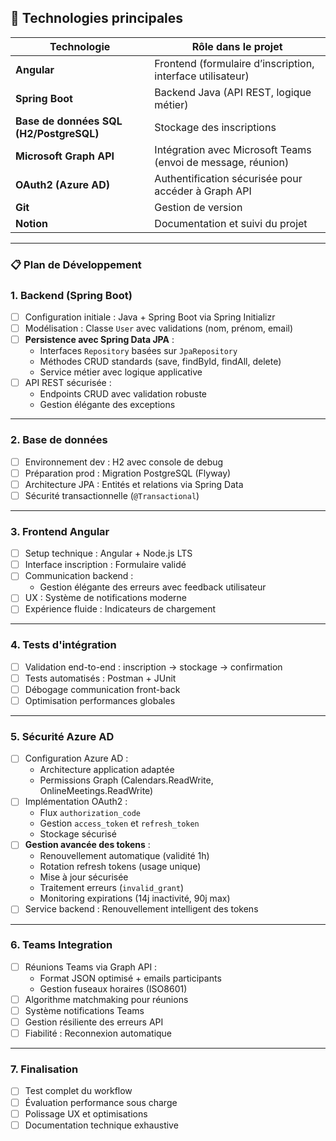 ## 🧰 Technologies principales

|Technologie|Rôle dans le projet|
|---|---|
|**Angular**|Frontend (formulaire d’inscription, interface utilisateur)|
|**Spring Boot**|Backend Java (API REST, logique métier)|
|**Base de données SQL (H2/PostgreSQL)**|Stockage des inscriptions|
|**Microsoft Graph API**|Intégration avec Microsoft Teams (envoi de message, réunion)|
|**OAuth2 (Azure AD)**|Authentification sécurisée pour accéder à Graph API|
|**Git**|Gestion de version|
|**Notion**|Documentation et suivi du projet|

---

### 📋 **Plan de Développement**

### 1. **Backend (Spring Boot)**

- [ ] Configuration initiale : Java + Spring Boot via Spring Initializr
- [ ] Modélisation : Classe `User` avec validations (nom, prénom, email)
- [ ] **Persistence avec Spring Data JPA** :
    - Interfaces `Repository` basées sur `JpaRepository`
    - Méthodes CRUD standards (save, findById, findAll, delete)
    - Service métier avec logique applicative
- [ ] API REST sécurisée :
    - Endpoints CRUD avec validation robuste
    - Gestion élégante des exceptions

---

### 2. **Base de données**

- [ ] Environnement dev : H2 avec console de debug
- [ ] Préparation prod : Migration PostgreSQL (Flyway)
- [ ] Architecture JPA : Entités et relations via Spring Data
- [ ] Sécurité transactionnelle (`@Transactional`)

---

### 3. **Frontend Angular**

- [ ] Setup technique : Angular + Node.js LTS
- [ ] Interface inscription : Formulaire validé
- [ ] Communication backend :
    - Gestion élégante des erreurs avec feedback utilisateur
- [ ] UX : Système de notifications moderne
- [ ] Expérience fluide : Indicateurs de chargement

---

### 4. **Tests d'intégration**

- [ ] Validation end-to-end : inscription → stockage → confirmation
- [ ] Tests automatisés : Postman + JUnit
- [ ] Débogage communication front-back
- [ ] Optimisation performances globales

---

### 5. **Sécurité Azure AD**

- [ ] Configuration Azure AD :
    - Architecture application adaptée
    - Permissions Graph (Calendars.ReadWrite, OnlineMeetings.ReadWrite)
- [ ] Implémentation OAuth2 :
    - Flux `authorization_code`
    - Gestion `access_token` et `refresh_token`
    - Stockage sécurisé
- [ ] **Gestion avancée des tokens** :
    - Renouvellement automatique (validité 1h)
    - Rotation refresh tokens (usage unique)
    - Mise à jour sécurisée
    - Traitement erreurs (`invalid_grant`)
    - Monitoring expirations (14j inactivité, 90j max)
- [ ] Service backend : Renouvellement intelligent des tokens

---

### 6. **Teams Integration**

- [ ] Réunions Teams via Graph API :
    - Format JSON optimisé + emails participants
    - Gestion fuseaux horaires (ISO8601)
- [ ] Algorithme matchmaking pour réunions
- [ ] Système notifications Teams
- [ ] Gestion résiliente des erreurs API
- [ ] Fiabilité : Reconnexion automatique

---

### 7. **Finalisation**

- [ ] Test complet du workflow
- [ ] Évaluation performance sous charge
- [ ] Polissage UX et optimisations
- [ ] Documentation technique exhaustive
